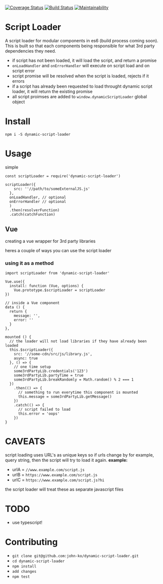 [![Coverage Status](https://coveralls.io/repos/github/john-ko/dynamic-script-loader/badge.svg?branch=master)](https://coveralls.io/github/john-ko/dynamic-script-loader?branch=master)
[![Build Status](https://travis-ci.org/john-ko/dynamic-script-loader.svg?branch=master)](https://travis-ci.org/john-ko/dynamic-script-loader)
[![Maintainability](https://api.codeclimate.com/v1/badges/02c81a936fa398a32842/maintainability)](https://codeclimate.com/github/john-ko/dynamic-script-loader/maintainability)

# Script Loader
A script loader for modular components in es6 (build process coming soon). This is built so that each components being responsible for what 3rd party dependencies they need.
- if script has not been loaded, it will load  the script, and return a promise
- `onLoadHandler` and `onErrorHandler` will execute on script load and on script error
- script promise will be resolved when the script is loaded, rejects if it errors
- if a script has already been requested to load throught dynamic script loader, it will return the existing promise
- all script proimses are added to `window.dynamicScriptLoader` global object

# Install
`npm i -S dynamic-script-loader`

# Usage
simple

```
const scriptLoader = require('dynamic-script-loader')

scriptLoader({
    src: ''//path/to/someExternalJS.js'
  },
  onLoadHandler, // optional
  onErrorHandler // optional
  )
  .then(resolverFunction)
  .catch(catchFunction)
```

## Vue
creating a vue wrapper for 3rd party libraries

heres a couple of ways you can use the script loader

### using it as a method
```
import scriptLoader from 'dynamic-script-loader'

Vue.use({
  install: function (Vue, options) {
    Vue.prototype.$scriptLoader = scriptLoader
})

// inside a Vue component
data () {
  return {
    message: '',
    error: ''
  }
},

mounted () {
  // the loader will not load libraries if they have already been loaded
  this.$scriptLoader({
    src: '//some-cdn/src/js/library.js',
    async: true
  }, () => {
    // one time setup
    some3rdPartyLib.credentials('123')
    some3rdPartyLib.partyTime = true
    some3rdPartyLib.breakRandomly = Math.random() % 2 === 1
  })
    .then(() => {
      // something to run everytime this component is mounted
      this.message = some3rdPartyLib.getMessage()
    })
    .catch(() => {
      // script failed to load
      this.error = 'oops'
    })
}
```

# CAVEATS
script loading uses URL's as unique keys so if urls change by for example, query string, then the script will try to load it again.
**example:**
- urlA = `//www.example.com/script.js`
- urlB = `https://www.example.com/script.js`
- urlC = `https://www.example.com/script.js?hi`

the script loader will treat these as separate javascript files

# TODO
- use typescript!

# Contributing

- `git clone git@github.com:john-ko/dynamic-script-loader.git`
- `cd dynamic-script-loader`
- `npm install`
- `add changes`
- `npm test`

